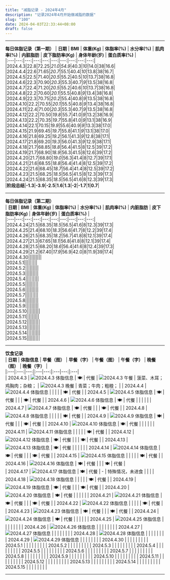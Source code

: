 ```yaml
---
title: "减脂记录 - 2024年4月"
description: "记录2024年4月开始做减脂的数据"
slug: "100"
date: 2024-04-03T22:33:44+08:00
draft: false
---
```

___  
**每日体脂记录（第一期）**
| **日期** | **BMI** | **体重(Kg)** | **体脂率(%)** | **水分率(%)** | **肌肉率(%)** | **内脏脂肪** | **皮下脂肪率(Kg)** | **身体年龄(岁)** | **蛋白质率(%)** |  
|:---|---:|---:|---:|---:|---:|---:|---:|---:|---:|
|2024.4.3|22.8|72.25|_21.0_|_54.9_|40.3|_10_|14.0|38|16.6|  
|2024.4.4|22.6|71.65|_20.7_|55.1|40.4|_10_|13.8|38|16.7|  
|2024.4.5|22.5|71.40|_20.5_|55.2|40.5|_10_|13.7|38|16.8|  
|2024.4.6|22.3|70.90|_20.3_|55.3|40.7|_9_|13.5|38|16.8|  
|2024.4.7|22.4|71.20|_20.5_|55.2|40.6|_10_|13.7|38|16.8|  
|2024.4.8|22.2|70.60|_20.1_|55.5|40.8|_9_|13.4|38|16.8|  
|2024.4.9|22.3|70.75|_20.2_|55.4|40.8|_9_|13.5|38|16.8|  
|2024.4.10|22.2|70.55|_20.1_|55.5|40.8|_9_|13.4|38|16.8|  
|2024.4.11|22.4|71.00|_20.3_|55.3|40.7|_9_|13.5|38|16.8|  
|2024.4.12|22.2|70.50|_19.8_|55.7|41.0|_9_|13.2|38|16.9|  
|2024.4.13|22.2|70.35|_19.7_|55.8|41.0|_9_|13.1|38|16.9|  
|2024.4.14|22.1|70.15|_19.9_|55.6|40.9|_9_|13.3|38|17.0|  
|2024.4.15|21.9|69.45|_19.7_|55.8|41.1|_9_|13.1|38|17.0|  
|2024.4.16|21.8|69.25|_19.2_|56.1|41.3|_9_|12.8|38|17.1|  
|2024.4.17|21.8|69.20|_19.3_|56.0|41.3|_9_|12.9|38|17.1|  
|2024.4.18|21.7|68.85|_18.8_|56.4|41.5|8|12.5|39|17.2|  
|2024.4.19|21.7|68.90|_18.9_|56.3|41.5|8|12.6|39|17.2|  
|2024.4.20|21.7|68.80|_19.0_|56.3|41.4|8|12.7|39|17.1|  
|2024.4.21|21.6|68.55|_18.8_|56.4|41.4|8|12.5|39|17.2|  
|2024.4.22|21.6|68.45|_18.7_|56.4|41.4|8|12.5|39|17.2|  
|2024.4.23|21.5|68.25|_18.5_|56.5|41.5|8|12.3|39|17.3|  
|2024.4.24|21.5|68.35|_18.5_|56.5|41.6|8|12.3|39|17.3|  
|**阶段总结**|**-1.3**|**-3.9**|**-2.5**|**1.6**|**1.3**|**-2**|**-1.7**|**1**|**0.7**|  
___  
**每日体脂记录（第二期）**  
| **日期** | **BMI** | **体重(Kg)** | **体脂率(%)** | **水分率(%)** | **肌肉率(%)** | **内脏脂肪** | **皮下脂肪率(Kg)** | **身体年龄(岁)** | **蛋白质率(%)** |  
|:---|---:|---:|---:|---:|---:|---:|---:|---:|---:|
|2024.4.24|21.5|68.35|_18.5_|56.5|41.6|8|12.3|39|17.3|  
|2024.4.25|21.4|68.10|_18.3_|56.6|41.7|8|12.2|39|17.4|  
|2024.4.26|21.5|68.35|_18.2_|56.7|41.8|8|12.1|39|17.4|  
|2024.4.27|21.3|67.65|_18.1_|56.8|41.8|8|12.1|39|17.4|  
|2024.4.28|21.5|68.20|_18.6_|56.4|41.6|8|12.4|39|17.3|  
|2024.4.29|21.2|67.40|_17.9_|56.9|42.0|8|11.9|39|17.4|  
|2024.4.30|||||||||  
|2024.5.1|||||||||  
|2024.5.2|||||||||  
|2024.5.3|||||||||  
|2024.5.4|||||||||  
|2024.5.5|||||||||  
|2024.5.6|||||||||  
|2024.5.7|||||||||  
|2024.5.8|||||||||  
|2024.5.9|||||||||  
|2024.5.10|||||||||  
|2024.5.11|||||||||  
|2024.5.12|||||||||  
|2024.5.13|||||||||  
|2024.5.14|||||||||  
|2024.5.15|||||||||  
___  
**饮食记录**  
| **日期** | **体脂信息** | **早餐（图）** | **早餐（字）** | **午餐（图）** | **午餐（字）** | **晚餐（图）** | **晚餐（字）** |  
|:---|:---:|---:|:---|---:|:---|---:|:---|  
| 2024.4.3   | ![2024.4.3 体脂信息](img/240403-0.png "体脂")    |  🍽️   |  代餐   |  ![2024.4.3 午餐](img/240403-2.png "午餐")   |  菠菜、木耳；鸡胸肉；杂粮； |  ![2024.4.3 晚餐](img/240403-3.png "晚餐")    |  青菜；牛肉；粗粮；   |
| 2024.4.4   | ![2024.4.4 体脂信息](img/240404-0.png "体脂")    |     |     |     |     |  🍽️   |  代餐   |
| 2024.4.5   | ![2024.4.5 体脂信息](img/240405-0.png "体脂")    |  🍽️   |  代餐   |     |     |  🍽️   |  代餐   |
| 2024.4.6   | ![2024.4.6 体脂信息](img/240406-0.png "体脂")    |  🍽️   |  代餐   |     |     |     |     |
| 2024.4.7   | ![2024.4.7 体脂信息](img/240407-0.png "体脂")    |  🍽️   |  代餐   |     |     |  🍽️   |  代餐   |
| 2024.4.8   | ![2024.4.8 体脂信息](img/240408-0.png "体脂")    |     |     |     |     |  🍽️   |  代餐   |
| 2024.4.9   | ![2024.4.9 体脂信息](img/240409-0.png "体脂")    |  🍽️   |  代餐   |     |     |  🍽️   |  代餐   |
| 2024.4.10  | ![2024.4.10 体脂信息](img/240410-0.png "体脂")   |  🍽️   |  代餐   |     |     |     |     |
| 2024.4.11  | ![2024.4.11 体脂信息](img/240411-0.png "体脂")   |     |     |     |     |  🍽️   |  代餐   |
| 2024.4.12  | ![2024.4.12 体脂信息](img/240412-0.png "体脂")   |  🍽️   |  代餐   |     |     |  🍽️   |  代餐   |
| 2024.4.13  | ![2024.4.13 体脂信息](img/240413-0.png "体脂")   |  🍽️   |  代餐   |     |     |     |     |
| 2024.4.14  | ![2024.4.14 体脂信息](img/240414-0.png "体脂")   |  🍽️   |  代餐   |     |     |  🍽️   |  代餐   |
| 2024.4.15  | ![2024.4.15 体脂信息](img/240415-0.png "体脂")   |     |     |     |     |  🍽️   |  代餐   |
| 2024.4.16  | ![2024.4.16 体脂信息](img/240416-0.png "体脂")   |  🍽️   |  代餐   |     |     |  🍽️   |  代餐   |  
| 2024.4.17  | ![2024.4.17 体脂信息](img/240417-0.png "体脂")   |  🍽️   |  代餐   |   -  |  特殊情况，未进食   |     |     |
| 2024.4.18  | ![2024.4.18 体脂信息](img/240418-0.png "体脂")   |     |     |     |     |  🍽️   |  代餐   |
| 2024.4.19  | ![2024.4.19 体脂信息](img/240419-0.png "体脂")   |  🍽️   |  代餐   |     |     |  🍽️   |  代餐   |
| 2024.4.20  | ![2024.4.20 体脂信息](img/240420-0.png "体脂")   |  🍽️   |  代餐   |     |     |     |     |
| 2024.4.21  | ![2024.4.21 体脂信息](img/240421-0.png "体脂")   |  🍽️   |  代餐   |     |     |  🍽️   |  代餐   |
| 2024.4.22  | ![2024.4.22 体脂信息](img/240422-0.png "体脂")   |     |     |     |     |  🍽️   |  代餐   |
| 2024.4.23  | ![2024.4.23 体脂信息](img/240423-0.png "体脂")   |  🍽️   |  代餐   |     |     |  🍽️   |  代餐   |
| 2024.4.24  | ![2024.4.24 体脂信息](img/240424-0.png "体脂")   |  🍽️   |  代餐   |     |     |     |     |
| 2024.4.25  | ![2024.4.25 体脂信息](img/240425-0.png "体脂")   |     |     |     |     |     |     |
| 2024.4.26  | ![2024.4.26 体脂信息](img/240426-0.png "体脂")   |     |     |     |     |     |     |
| 2024.4.27  | ![2024.4.27 体脂信息](img/240427-0.png "体脂")   |     |     |     |     |     |     |
| 2024.4.28  | ![2024.4.28 体脂信息](img/240428-0.png "体脂")   |     |     |     |     |     |     |
| 2024.4.29  | ![2024.4.29 体脂信息](img/240429-0.png "体脂")   |     |     |     |     |     |     |
| 2024.4.30  |     |     |     |     |     |     |     |
| 2024.5.1   |     |     |     |     |     |     |     |
| 2024.5.2   |     |     |     |     |     |     |     |
| 2024.5.3   |     |     |     |     |     |     |     |
| 2024.5.4   |     |     |     |     |     |     |     |
| 2024.5.5   |     |     |     |     |     |     |     |
| 2024.5.6   |     |     |     |     |     |     |     |
| 2024.5.7   |     |     |     |     |     |     |     |
| 2024.5.8   |     |     |     |     |     |     |     |
| 2024.5.9   |     |     |     |     |     |     |     |
| 2024.5.10  |     |     |     |     |     |     |     |
| 2024.5.11  |     |     |     |     |     |     |     |
| 2024.5.12  |     |     |     |     |     |     |     |
| 2024.5.13  |     |     |     |     |     |     |     |
| 2024.5.14  |     |     |     |     |     |     |     |
| 2024.5.15  |     |     |     |     |     |     |     |
___  